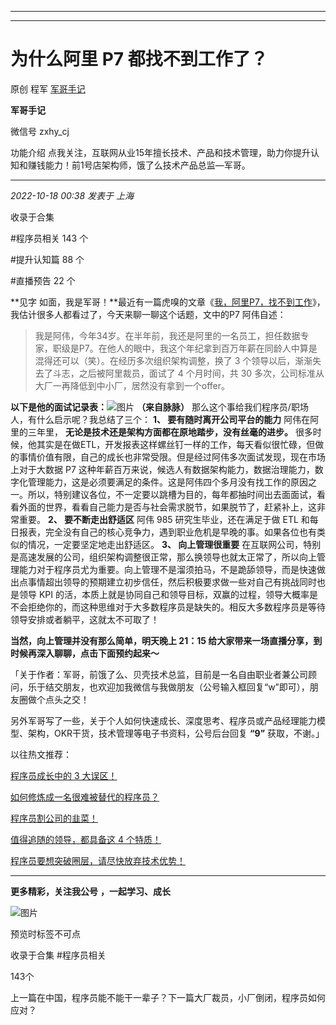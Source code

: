 ----------------------------------------
----------------------------------------
#  为什么阿里 P7 都找不到工作了？

原创 程军  [ 军哥手记 ](javascript:void\(0\);)

**军哥手记** ![]()

微信号 zxhy_cj

功能介绍 点我关注，互联网从业15年擅长技术、产品和技术管理，助力你提升认知和赚钱能力！前1号店架构师，饿了么技术产品总监—军哥。

____

_2022-10-18 00:38_ _发表于 上海_

收录于合集

#程序员相关 143 个

#提升认知篇 88 个

#直播预告 22 个

**见字
如面，我是军哥！**最近有一篇虎嗅的文章《[我，阿里P7，找不到工作](http://mp.weixin.qq.com/s?__biz=MTQzMjE1NjQwMQ==&mid=2655844896&idx=1&sn=9aba095fd2d580f7b9f2603503d3733a&chksm=66db55be51acdca8779375050df9a18f9cffa1ab94b8983c319c5a3d6e37eaced4bcf52a5138&scene=21#wechat_redirect)》，我估计很多人都看过了，今天来聊一聊这个话题，文中的P7
阿伟自述：

>
> 我是阿伟，今年34岁。在半年前，我还是阿里的一名员工，担任数据专家，职级是P7。在他人的眼中，我这个年纪拿到百万年薪在同龄人中算是混得还可以（笑）。在经历多次组织架构调整，换了
> 3 个领导以后，渐渐失去了斗志，之后被阿里裁员，面试了 4 个月时间，共 30 多次，公司标准从大厂一再降低到中小厂，居然没有拿到一个offer。

**以下是他的面试记录表：**![图片](https://mmbiz.qpic.cn/mmbiz_png/b2YlTLuGbKAl3wSJ4O71zOaFYpI9e5iaeL0ZmWdMOcQt572Mq0MOfuww7Mk0tFZeN10icKDtF5sDoyg3lDRb718A/640?wx_fmt=png&wxfrom=5&wx_lazy=1&wx_co=1)
**（来自脉脉）** 那么这个事给我们程序员/职场人，有什么启示呢？我总结了三个： **1、 要有随时离开公司平台的能力** 阿伟在阿里的三年里，
**无论是技术还是架构方面都在原地踏步，没有丝毫的进步。**
很多时候，他其实是在做ETL，开发报表这样螺丝钉一样的工作，每天看似很忙碌，但做的事情价值有限，自己的成长也非常受限。但是经过阿伟多次面试发现，现在市场上对于大数据
P7
这种年薪百万来说，候选人有数据架构能力，数据治理能力，数字化管理能力，这是必须要满足的条件。这是阿伟四个多月没有找工作的原因之一。所以，特别建议各位，不一定要以跳槽为目的，每年都抽时间出去面面试，看看外面的世界，看看自己能力是否与社会需求脱节，如果脱节了，赶紧补上，这非常重要。
**2、 要不断走出舒适区** 阿伟 985 研究生毕业，还在满足于做 ETL
和每日报表，完全没有自己的核心竞争力，遇到职业危机是早晚的事。如果各位也有类似的情况，一定要坚定地走出舒适区。 **3、 向上管理很重要**
在互联网公司，特别是高速发展的公司，组织架构调整很正常，那么换领导也就太正常了，所以向上管理能力对于程序员尤为重要。向上管理不是溜须拍马，不是跪舔领导，而是快速做出点事情超出领导的预期建立初步信任，然后积极要求做一些对自己有挑战同时也是领导
KPI
的活，本质上就是协同自己和领导目标，双赢的过程，领导大概率是不会拒绝你的，而这种思维对于大多数程序员是缺失的。相反大多数程序员是等待领导安排或者躺平，这就太不可取了！

 **当然，向上管理并没有那么简单，明天晚上 21：15 给大家带来一场直播分享，到时候再深入聊聊，点击下面预约起来～**

「关于作者：军哥，前饿了么、贝壳技术总监，目前是一名自由职业者兼公司顾问，乐于结交朋友，也欢迎加我微信与我做朋友（公号输入框回复“w”即可），朋友圈做个点头之交！

另外军哥写了一些，关于个人如何快速成长、深度思考、程序员或产品经理能力模型、架构，OKR干货，技术管理等电子书资料，公号后台回复 **“9”**
获取，不谢。」  

以往热文推荐：

[程序员成长中的 3
大误区！](http://mp.weixin.qq.com/s?__biz=MzA3MDU2MjM4Ng==&mid=2247496798&idx=1&sn=95405bde14b8107dfdfce46cc0ca3e90&chksm=9f385363a84fda754bb49fa33c35d37d03d00d36a115fa3fc50804634a045e5b491b5cc09d95&scene=21#wechat_redirect)  

[如何修炼成一名很难被替代的程序员？](http://mp.weixin.qq.com/s?__biz=MzA3MDU2MjM4Ng==&mid=2247496780&idx=1&sn=da5a932426cf766039673bf5fb328dec&chksm=9f385371a84fda6751b9006a6c7115fda487ff39f1bcd2c0004eb3657c3de28ccfa6729188e5&scene=21#wechat_redirect)

[程序员割公司的韭菜！](http://mp.weixin.qq.com/s?__biz=MzA3MDU2MjM4Ng==&mid=2247496649&idx=1&sn=60d76df235337c1dbca8f787fd026a82&chksm=9f3854f4a84fdde24eb8893d0e7506440f2d86c1e5e287746e77af612f5b7ca6a654854c8723&scene=21#wechat_redirect)

[值得追随的领导，都具备这 4
个特质！](http://mp.weixin.qq.com/s?__biz=MzA3MDU2MjM4Ng==&mid=2247496580&idx=1&sn=8a4b9b1d6f0a345632cbb98ead9c9aa7&chksm=9f3854b9a84fddaf51b10325beae6581f454313f8493265c62e124c1f15971a7e8f399270007&scene=21#wechat_redirect)

[程序员要想突破圈层，请尽快放弃技术优势！](http://mp.weixin.qq.com/s?__biz=MzA3MDU2MjM4Ng==&mid=2247496537&idx=1&sn=05abd69943d4f562e30298e8d11ac6ff&chksm=9f385464a84fdd728404c0ef6d35ea3738d8680788eb2523f91b24e3859c6a35412bbd9d4eb8&scene=21#wechat_redirect)

  

* * *

  

 **更多精彩，关注我公号** **，一起学习、成长**

![图片](https://mmbiz.qpic.cn/mmbiz_png/b96CibCt70iaajvl7fD4ZCicMcjhXMp1v6UibM134tIsO1j5yqHyNhh9arj090oAL7zGhRJRq6cFqFOlDZMleLl4pw/640?wx_fmt=png)

预览时标签不可点

收录于合集 #程序员相关

143个

上一篇在中国，程序员能不能干一辈子？下一篇大厂裁员，小厂倒闭，程序员如何应对？

